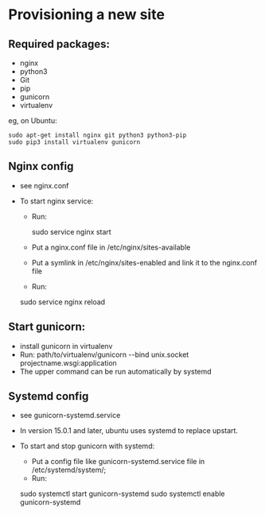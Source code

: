 Provisioning a new site
========================

## Required packages:

* nginx
* python3
* Git
* pip
* gunicorn
* virtualenv

eg, on Ubuntu:

	sudo apt-get install nginx git python3 python3-pip
	sudo pip3 install virtualenv gunicorn

## Nginx config

* see nginx.conf
* To start nginx service:
	- Run:

		sudo service nginx start

	- Put a nginx.conf file in /etc/nginx/sites-available
	- Put a symlink in /etc/nginx/sites-enabled and link it to the nginx.conf file
	- Run:

	sudo service nginx reload

## Start gunicorn:

* install gunicorn in virtualenv
* Run:
	path/to/virtualenv/gunicorn --bind unix.socket projectname.wsgi:application
* The upper command can be run automatically by systemd

## Systemd config

* see gunicorn-systemd.service
* In version 15.0.1 and later, ubuntu uses systemd to replace upstart.
* To start and stop gunicorn with systemd:
	- Put a config file like gunicorn-systemd.service file in /etc/systemd/system/;
	- Run:

	sudo systemctl start gunicorn-systemd
	sudo systemctl enable gunicorn-systemd


